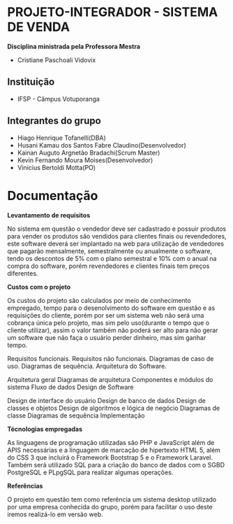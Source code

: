 # PROJETO-INTEGRADOR - SISTEMA DE VENDA
**Disciplina ministrada pela Professora Mestra**
* Cristiane Paschoali Vidovix
## Instituição
* IFSP - Câmpus Votuporanga
## Integrantes do grupo
* Hiago Henrique Tofanelli(DBA)
* Husani Kamau dos Santos Fabre Claudino(Desenvolvedor)
* Kainan Auguto Argnetão Bradachi(Scrum Master)
* Kevin Fernando Moura Moises(Desenvolvedor)
* Vinícius Bertoldi Motta(PO)

# Documentação


**Levantamento de requísitos**

No sistema em questão o vendedor deve ser cadastrado e possuir produtos para vender
os produtos são vendidos para clientes finais ou revendedores, este software deverá
ser implantado na web para utilização de vendedores que pagarão mensalmente, semestralmente
ou anualmente o software, tendo os descontos de 5% com o plano semestral e 10% com o anual
na compra do software, porém revendedores e clientes finais tem preços diferentes.


**Custos com o projeto**
 
Os custos do projeto são calculados por meio de conhecimento empregado, tempo para o desenolvimento do software em questão e as requisições do cliente, porém por ser um sistema web não será uma cobrança única pelo projeto, mas sim pelo uso(durante o tempo que o cliente utilizar), assim o valor também não poderá ser alto para não gerar um software que não faça o usuário perder dinheiro, mas sim ganhar tempo.

Requisitos funcionais.
Requisitos não funcionais.
Diagramas de caso de uso.
Diagramas de sequência.
Arquitetura do Software.

Arquitetura geral
Diagramas de arquitetura
Componentes e módulos do sistema
Fluxo de dados
Design de Software

Design de interface do usuário
Design de banco de dados
Design de classes e objetos
Design de algoritmos e lógica de negócio
Diagramas de classe
Diagramas de sequência
Implementação

**Técnologias empregadas**

As linguagens de programação utilizadas são PHP e JavaScript além de APIS necessárias e a linguagem de marcação de hipertexto HTML 5, além do CSS 3 que incluirá o Framework Bootstrap 5 e o Framework Laravel.
Também será utilizado SQL para a criação do banco de dados com o SGBD PostgreSQL e PLpgSQL
para realizar algumas operações.

**Referências**

O projeto em questão tem como referência um sistema desktop utilizado por uma empresa conhecida do grupo, porém para facilitar o uso deste iremos realizá-lo em versão web.
